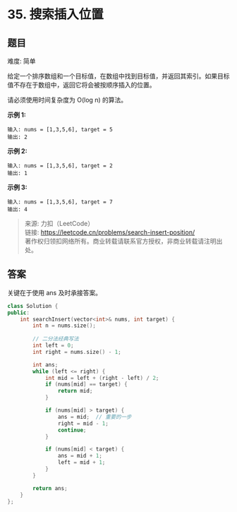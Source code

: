 # 35. 搜索插入位置

## 题目

难度: 简单

给定一个排序数组和一个目标值，在数组中找到目标值，并返回其索引。如果目标值不存在于数组中，返回它将会被按顺序插入的位置。

请必须使用时间复杂度为 O(log n) 的算法。

**示例 1:**

```
输入: nums = [1,3,5,6], target = 5
输出: 2

```

**示例 2:**

```
输入: nums = [1,3,5,6], target = 2
输出: 1

```

**示例 3:**

```
输入: nums = [1,3,5,6], target = 7
输出: 4

```

> 来源: 力扣（LeetCode）  
> 链接: <https://leetcode.cn/problems/search-insert-position/>  
> 著作权归领扣网络所有。商业转载请联系官方授权，非商业转载请注明出处。

## 答案

关键在于使用 ans 及时承接答案。

```c++
class Solution {
public:
    int searchInsert(vector<int>& nums, int target) {
        int n = nums.size();
        
        // 二分法经典写法
        int left = 0;
        int right = nums.size() - 1;

        int ans;
        while (left <= right) {
            int mid = left + (right - left) / 2;
            if (nums[mid] == target) {
                return mid;
            }

            if (nums[mid] > target) {
                ans = mid;  // 重要的一步
                right = mid - 1;
                continue;
            }

            if (nums[mid] < target) {
                ans = mid + 1;
                left = mid + 1;
            }
        }

        return ans;
    }
};
```
